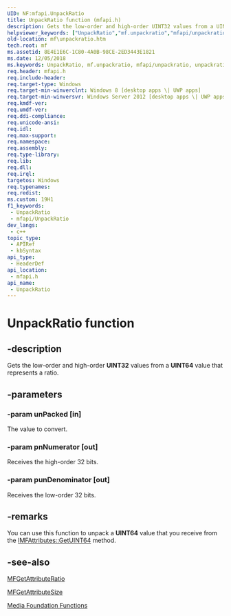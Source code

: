 ```yaml
---
UID: NF:mfapi.UnpackRatio
title: UnpackRatio function (mfapi.h)
description: Gets the low-order and high-order UINT32 values from a UINT64 value that represents a ratio.
helpviewer_keywords: ["UnpackRatio","mf.unpackratio","mfapi/unpackratio","unpackratio","unpackratio function [Media Foundation]"]
old-location: mf\unpackratio.htm
tech.root: mf
ms.assetid: 8E4E1E6C-1C80-4A0B-98CE-2ED3443E1821
ms.date: 12/05/2018
ms.keywords: UnpackRatio, mf.unpackratio, mfapi/unpackratio, unpackratio, unpackratio function [Media Foundation]
req.header: mfapi.h
req.include-header: 
req.target-type: Windows
req.target-min-winverclnt: Windows 8 [desktop apps \| UWP apps]
req.target-min-winversvr: Windows Server 2012 [desktop apps \| UWP apps]
req.kmdf-ver: 
req.umdf-ver: 
req.ddi-compliance: 
req.unicode-ansi: 
req.idl: 
req.max-support: 
req.namespace: 
req.assembly: 
req.type-library: 
req.lib: 
req.dll: 
req.irql: 
targetos: Windows
req.typenames: 
req.redist: 
ms.custom: 19H1
f1_keywords:
 - UnpackRatio
 - mfapi/UnpackRatio
dev_langs:
 - c++
topic_type:
 - APIRef
 - kbSyntax
api_type:
 - HeaderDef
api_location:
 - mfapi.h
api_name:
 - UnpackRatio
---
```


# UnpackRatio function


## -description

Gets the low-order and high-order <b>UINT32</b> values from a <b>UINT64</b> value that represents a ratio.

## -parameters

### -param unPacked [in]

The value to convert.

### -param pnNumerator [out]

Receives the high-order 32 bits.

### -param punDenominator [out]

Receives the low-order 32 bits.

## -remarks

You can use this function to unpack a <b>UINT64</b> value that you receive from the <a href="/windows/desktop/api/mfobjects/nf-mfobjects-imfattributes-getuint64">IMFAttributes::GetUINT64</a> method.

## -see-also

<a href="/windows/desktop/api/mfapi/nf-mfapi-mfgetattributeratio">MFGetAttributeRatio</a>



<a href="/windows/desktop/api/mfapi/nf-mfapi-mfgetattributesize">MFGetAttributeSize</a>



<a href="/windows/desktop/medfound/media-foundation-functions">Media Foundation Functions</a>

